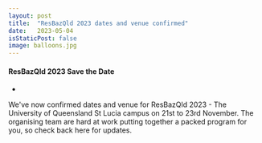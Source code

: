 ```yaml
---
layout: post
title:  "ResBazQld 2023 dates and venue confirmed"
date:   2023-05-04
isStaticPost: false
image: balloons.jpg
---
```


#### ResBazQld 2023 Save the Date
-
We've now confirmed dates and venue for ResBazQld 2023 - The University of Queensland St Lucia campus on 21st to 23rd November. The organising team are hard at work putting together a packed program for you, so check back here for updates.
